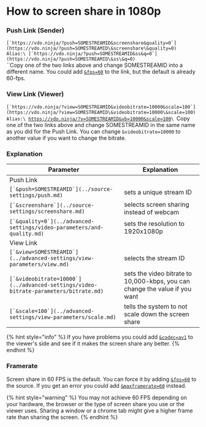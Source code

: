 # How to screen share in 1080p

### Push Link (Sender)

``[`https://vdo.ninja/?push=SOMESTREAMID&screenshare&quality=0`](https://vdo.ninja/?push=SOMESTREAMID\&screenshare\&quality=0)``\
``Alias:\
[`https://vdo.ninja/?push=SOMESTREAMID&ss&q=0`](https://vdo.ninja/?push=SOMESTREAMID\&ss\&q=0)``\
``Copy one of the two links above and change SOMESTREAMID into a different name. You could add [`&fps=60`](../advanced-settings/video-parameters/and-fps.md) to the link, but the default is already 60-fps.

### View Link (Viewer)

``[`https://vdo.ninja/?view=SOMESTREAMID&videobitrate=10000&scale=100`](https://vdo.ninja/?view=SOMESTREAMID\&videobitrate=10000\&scale=100)``\
``Alias:\
``[`https://vdo.ninja/?v=SOMESTREAMID&vb=10000&scale=100`](https://vdo.ninja/?v=SOMESTREAMID\&vb=10000\&scale=100)``\
``Copy one of the two links above and change SOMESTREAMID in the same name as you did for the Push Link. You can change `&videobitrate=10000` to another value if you want to change the bitrate.

### Explanation

| Parameter                                                                             | Explanation                                                                 |
| ------------------------------------------------------------------------------------- | --------------------------------------------------------------------------- |
| Push Link                                                                             |                                                                             |
| ``[`&push=SOMESTREAMID`](../source-settings/push.md)``                                | sets a unique stream ID                                                     |
| ``[`&screenshare`](../source-settings/screenshare.md)``                               | selects screen sharing instead of webcam                                    |
| ``[`&quality=0`](../advanced-settings/video-parameters/and-quality.md)``              | sets the resolution to 1920x1080p                                           |
| View Link                                                                             |                                                                             |
| ``[`&view=SOMESTREAMID`](../advanced-settings/view-parameters/view.md)``              | selects the stream ID                                                       |
| ``[`&videobitrate=10000`](../advanced-settings/video-bitrate-parameters/bitrate.md)`` | sets the video bitrate to 10,000-kbps, you can change the value if you want |
| ``[`&scale=100`](../advanced-settings/view-parameters/scale.md)``                     | tells the system to not scale down the screen share                         |

{% hint style="info" %}
If you have problems you could add [`&codec=av1`](../advanced-settings/view-parameters/codec.md) to the viewer's side and see if it makes the screen share any better.
{% endhint %}

### Framerate

Screen share in 60 FPS is the default. You can force it by adding [`&fps=60`](../advanced-settings/video-parameters/and-fps.md) to the source. If you get an error you could add [`&maxframerate=60`](../source-settings/and-maxframerate.md) instead.

{% hint style="warning" %}
You may not achieve 60 FPS depending on your hardware, the browser or the type of screen share you use or the viewer uses. Sharing a window or a chrome tab might give a higher frame rate than sharing the screen.
{% endhint %}
